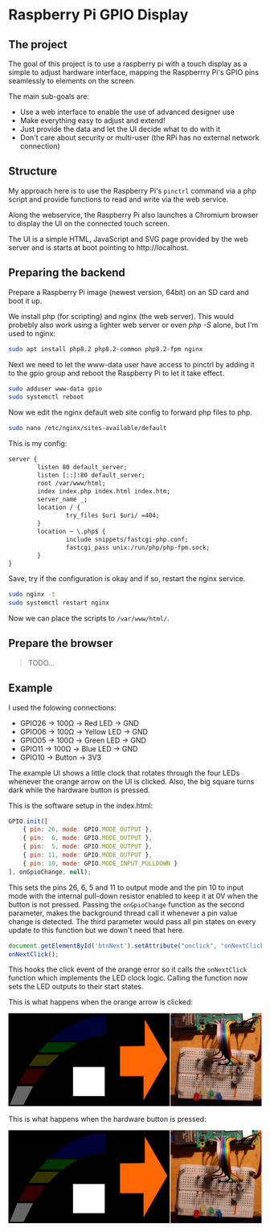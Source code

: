 # Raspberry Pi GPIO Display

## The project

The goal of this project is to use a raspberry pi with a touch display as a simple to adjust hardware interface, mapping the Raspberrry Pi's GPIO pins seamlessly to elements on the screen.

The main sub-goals are:
- Use a web interface to enable the use of advanced designer use
- Make everything easy to adjust and extend!
- Just provide the data and let the UI decide what to do with it
- Don't care about security or multi-user (the RPi has no external network connection)

## Structure

My approach here is to use the Raspberry Pi's `pinctrl` command via a php script and provide functions to read and write via the web service. 

Along the webservice, the Raspberry Pi also launches a Chromium browser to display the UI on the connected touch screen.

The UI is a simple HTML, JavaScript and SVG page provided by the web server and is starts at boot pointing to http://localhost.

## Preparing the backend

Prepare a Raspberry Pi image (newest version, 64bit) on an SD card and boot it up.

We install php (for scripting) and nginx (the web server). This would probebly also work using a lighter web server or even *php -S* alone, but I'm used to nginx:

```bash
sudo apt install php8.2 php8.2-common php8.2-fpm nginx
```

Next we need to let the www-data user have access to pinctrl by adding it to the gpio group and reboot the Raspberry Pi to let it take effect.

```bash
sudo adduser www-data gpio
sudo systemctl reboot
```

Now we edit the nginx default web site config to forward php files to php.

```bash
sudo nano /etc/nginx/sites-available/default
```

This is my config:

```
server {
        listen 80 default_server;
        listen [::]:80 default_server;
        root /var/www/html;
        index index.php index.html index.htm;
        server_name _;
        location / {
                try_files $uri $uri/ =404;
        }
        location ~ \.php$ {
                include snippets/fastcgi-php.conf;
                fastcgi_pass unix:/run/php/php-fpm.sock;
        }
}
```

Save, try if the configuration is okay and if so, restart the nginx service.

```bash
sudo nginx -t
sudo systemctl restart nginx
```

Now we can place the scripts to `/var/www/html/`.


## Prepare the browser

> TODO...


## Example

I used the folowing connections:

- GPIO26 -> 100Ω -> Red LED -> GND
- GPIO06 -> 100Ω -> Yellow LED -> GND
- GPIO05 -> 100Ω -> Green LED -> GND
- GPIO11 -> 100Ω -> Blue LED -> GND
- GPIO10 -> Button -> 3V3

The example UI shows a little clock that rotates through the four LEDs whenever the orange arrow on the UI is clicked. Also, the big square turns dark while the hardware button is pressed.

This is the software setup in the index.html:

```js
GPIO.init([
    { pin: 26, mode: GPIO.MODE_OUTPUT },
    { pin:  6, mode: GPIO.MODE_OUTPUT },
    { pin:  5, mode: GPIO.MODE_OUTPUT },
    { pin: 11, mode: GPIO.MODE_OUTPUT },
    { pin: 10, mode: GPIO.MODE_INPUT_PULLDOWN }
], onGpioChange, null);
```

This sets the pins 26, 6, 5 and 11 to output mode and the pin 10 to input mode with the internal pull-down resistor enabled to keep it at 0V when the button is not pressed. Passing the `onGpioChange` function as the second parameter, makes the background thread call it whenever a pin value change is detected. The third parameter would pass all pin states on every update to this function but we down't need that here.

```js
document.getElementById('btnNext').setAttribute("onclick", "onNextClick();");
onNextClick();
```

This hooks the click event of the orange error so it calls the `onNextClick` function which implements the LED clock logic. Calling the function now sets the LED outputs to their start states.

This is what happens when the orange arrow is clicked:

![LED clock animation](img/pinNr.gif)

This is what happens when the hardware button is pressed:

![Button state animation](img/btn10.gif)
